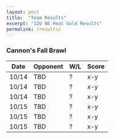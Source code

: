 ```yaml
---
layout: post
title:  "Team Results"
excerpt: "12U NE Heat Gold Results"
permalink: /results/
---
```


### Cannon's Fall Brawl

|Date  | Opponent | W/L | Score |
|:----:|:--------|:----|:----|
| 10/14  |TBD | ? | x-y |
| 10/14  |TBD | ? | x-y |
| 10/14  |TBD | ? | x-y |
| 10/15  |TBD | ? | x-y |
| 10/15  |TBD | ? | x-y |
| 10/15  |TBD | ? | x-y |
